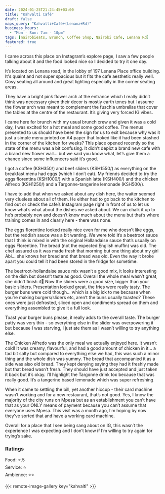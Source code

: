 ```yaml
---
date: 2024-01-25T21:24:45+03:00
title: "Kahvalti Cafè"
draft: false
maps_query: "Kahvalti+Café+(Lenana+Rd)"
business_hours:
  - "Mon - Sun: 7am - 10pm"
tags: [nairobieats, Brunch, Coffee Shop, Nairobi Cafe, Lenana Rd]
featured: true
---
```


I came across this place on Instagram’s explore page, I saw a few people talking about it and the food looked nice so I decided to try it one day.

It’s located on Lenana road, in the lobby of 197 Lenana Place office building. It's quaint and not super spacious but it fits the cafe aesthetic really well. Cosy seating all around and great lighting especially in the corner seating areas.

They have a bright pink flower arch at the entrance which I really didn’t think was necessary given their decor is mostly earth tones but I assume the flower arch was meant to complement the fuschia umbrellas that cover the tables at the centre of the restaurant. It’s giving very forced IG vibes.

I came here for brunch with my usual brunch crew and given it was a cold day, I was excited for a hot meal and some good coffee. The menus presented to us should have been the sign for us to exit because why was it just a simple menu printed on A4 paper that looked like it had been stashed in the corner of the kitchen for weeks? This place opened recently so the state of the menu was a bit confusing. It didn’t depict a brand new cafe with a brand new flower wall… but we said you know what, let’s give them a chance since some influencers said it’s good.

I got a coffee (KSH350/) and beef sliders (KSH1550/) as everything on the breakfast menu had eggs (which I don’t eat). My friends decided to try the eggs florentina (KSH1000/) with a Spanish latte (KSH400/) and the chicken Alfredo (KSH1250/) and a Targonne-tangerine lemonade (KSH500/).

I have to add that when we asked about any dish here, the waiter seemed very clueless about all of them. He either had to go back to the kitchen to find out or check the cafe’s Instagram page right in front of us to let us know what’s what about the dishes we asked about. We can chalk it up to he’s probably new and doesn’t know much about the menu but that’s where training comes in and clearly here - there was none.

The eggs florentine looked really nice even for me who doesn’t like eggs, but the reddish sauce was a bit wanting. We were told it’s a beetroot sauce that I think is mixed in with the original Hollandaise sauce that’s usually on eggs Florentine. The bread (not the expected English muffin) was old. The chef assured us it was made fresh that morning but one thing about my girl Abi… she knows her bread and that bread was old. Even the way it broke apart you could tell it had been stored in the fridge for sometime.

The beetroot-hollandaise sauce mix wasn’t a good mix, it looks interesting on the dish but doesn’t taste as good. Overall the whole meal wasn’t great, she didn’t finish it😬 Now the sliders were a good size, bigger than your basic sliders. Presentation looked great, the fries were really tasty. The burger buns were cold though… which is a big ick to me because when you’re making burgers/sliders etc, aren’t the buns usually toasted? These ones were just defrosted, sliced open and condiments spread on them and everything assembled to give it a full look.

Toast your burger buns please, it really adds to the overall taste. The burger patty was very thin - so everything else in the slider was overpowering it but because I was starving, I just ate them as I wasn’t willing to try anything else.

The Chicken Alfredo was the only meal we actually enjoyed here. It wasn’t cold! It was creamy, flavourful, and had a good amount of chicken in it… a tad bit salty but compared to everything else we had, this was such a minor thing and the whole dish was yummy. The bread that accompanied it as a side was also old bread. They kept denying saying they had it freshly made but that bread wasn’t fresh. They should have just accepted and just taken it back but it’s okay. I’ll highlight the Targonne drink too because that was really good. It’s a tangerine based lemonade which was super refreshing.

When it came to settling the bill, yet another hiccup - their card machine wasn’t working and for a new restaurant, that’s not good. Yes, I know the majority of the city runs on Mpesa but as an establishment you can’t have that as your ONLY means of payment because you can’t assume that everyone uses Mpesa. This visit was a month ago, I’m hoping by now they’ve sorted that and have a working card machine.

Overall for a place that I see being sang about on IG, this wasn’t the experience I was expecting and I don’t know if I’m willing to try again for trying’s sake.

### Ratings

Food: ⭐️.5<br>
Service: ⭐️<br>
Ambience: ⭐️⭐️<br>

{{< remote-image-gallery key="kahvalti" >}}
